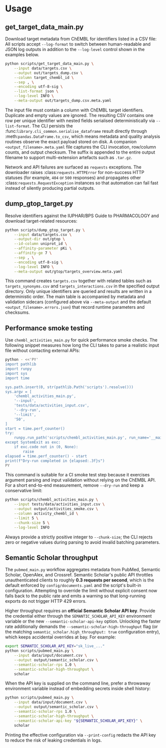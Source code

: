# Usage

## get_target_data_main.py

Download target metadata from ChEMBL for identifiers listed in a CSV file:
All scripts accept `--log-format` to switch between human-readable and JSON log
outputs in addition to the `--log-level` control shown in the examples below.

```bash
python scripts/get_target_data_main.py \
    --input data/targets.csv \
    --output out/targets_dump.csv \
    --column target_chembl_id \
    --sep , \
    --encoding utf-8-sig \
    --list-format json \
    --log-level INFO \
    --meta-output out/targets_dump.csv.meta.yaml
```

The input file must contain a column with ChEMBL target identifiers. Duplicate
and empty values are ignored. The resulting CSV contains one row per unique
identifier with nested fields serialised deterministically via
``--list-format``. The CLI persists the :func:`library.cli_common.serialise_dataframe`
result directly through :meth:`pandas.DataFrame.to_csv`, which means metadata
and quality analysis routines observe the exact payload stored on disk. A
companion ``<output_filename>.meta.yaml`` file captures the CLI invocation,
row/column counts, and output checksum.  The suffix is appended to the entire
output filename to support multi-extension artefacts such as
``.tar.gz``.

Network and API failures are surfaced as ``requests`` exceptions. The downloader
raises :class:`requests.HTTPError` for non-success HTTP statuses (for example,
``404`` or ``500`` responses) and propagates other
:class:`requests.RequestException` instances so that automation can fail fast
instead of silently producing partial outputs.

## dump_gtop_target.py

Resolve identifiers against the IUPHAR/BPS Guide to PHARMACOLOGY and download
target-related resources:

```bash
python scripts/dump_gtop_target.py \
    --input data/targets.csv \
    --output-dir out/gtop \
    --id-column uniprot_id \
    --affinity-parameter pKi \
    --affinity-ge 7 \
    --sep , \
    --encoding utf-8-sig \
    --log-level INFO \
    --meta-output out/gtop/targets_overview.meta.yaml
```

This command creates ``targets.csv`` together with related tables such as
``targets_synonyms.csv`` and ``targets_interactions.csv`` in the specified output
directory. Only unique identifiers are queried and results are written in a
deterministic order. The main table is accompanied by metadata and validation
sidecars (configured above via ``--meta-output`` and the default
``<output_filename>.errors.json``) that record runtime parameters and checksums.

## Performance smoke testing

Use ``chembl_activities_main.py`` for quick performance smoke checks. The
following snippet measures how long the CLI takes to parse a realistic input
file without contacting external APIs:

```bash
python - <<'PY'
import pathlib
import runpy
import sys
import time

sys.path.insert(0, str(pathlib.Path('scripts').resolve()))
sys.argv = [
    'chembl_activities_main.py',
    '--input',
    'tests/data/activities_input.csv',
    '--dry-run',
    '--limit',
    '50',
]
start = time.perf_counter()
try:
    runpy.run_path('scripts/chembl_activities_main.py', run_name='__main__')
except SystemExit as exc:
    if exc.code not in (0, None):
        raise
elapsed = time.perf_counter() - start
print(f"Dry-run completed in {elapsed:.3f}s")
PY
```

This command is suitable for a CI smoke test step because it exercises argument
parsing and input validation without relying on the ChEMBL API. For a short
end-to-end measurement, remove ``--dry-run`` and keep a conservative limit:

```bash
python scripts/chembl_activities_main.py \
    --input tests/data/activities_input.csv \
    --output output/activities_smoke.csv \
    --column activity_chembl_id \
    --limit 5 \
    --chunk-size 5 \
    --log-level INFO
```

Always provide a strictly positive integer to `--chunk-size`; the CLI rejects
zero or negative values during parsing to avoid invalid batching parameters.

## Semantic Scholar throughput

The `pubmed_main.py` workflow aggregates metadata from PubMed, Semantic Scholar,
OpenAlex, and Crossref. Semantic Scholar's public API throttles unauthenticated
clients to roughly **0.3 requests per second**, which is the default enforced by
`config/documents.yaml` and the script's built-in configuration. Attempting to
override the limit without explicit consent now falls back to the public rate
and emits a warning so that long-running exports do not trigger HTTP 429 errors.

Higher throughput requires an **official Semantic Scholar API key**. Provide the
credential either through the `SEMANTIC_SCHOLAR_API_KEY` environment variable or
the new `--semantic-scholar-api-key` option. Unlocking the faster rate additionally
demands the `--semantic-scholar-high-throughput` flag (or the matching
`semantic_scholar.high_throughput: true` configuration entry), which keeps
accidental overrides at bay. For example:

```bash
export SEMANTIC_SCHOLAR_API_KEY="sk_live_..."
python scripts/pubmed_main.py \
    --input data/input/document.csv \
    --output output/semantic_scholar.csv \
    --semantic-scholar-rps 1.0 \
    --semantic-scholar-high-throughput \
    scholar
```

When the API key is supplied on the command line, prefer a throwaway environment
variable instead of embedding secrets inside shell history:

```bash
python scripts/pubmed_main.py \
    --input data/input/document.csv \
    --output output/semantic_scholar.csv \
    --semantic-scholar-rps 1.0 \
    --semantic-scholar-high-throughput \
    --semantic-scholar-api-key "${SEMANTIC_SCHOLAR_API_KEY}" \
    scholar
```

Printing the effective configuration via `--print-config` redacts the API key to
reduce the risk of leaking credentials in logs.

